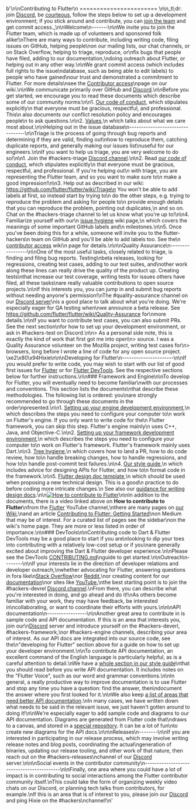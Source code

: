 b'<!-- when editing this file also update https://github.com/flutter/.github/blob/main/CONTRIBUTING.md -->\n\nContributing to Flutter\n ======================= \n\n_tl;dr: join [Discord](https://github.com/flutter/flutter/wiki/Chat), be [courteous](CODE_OF_CONDUCT.md), follow the steps below to set up a development environment; if you stick around and contribute, you can [join the team](https://github.com/flutter/flutter/wiki/Contributor-access) and get commit access._\n\nWelcome\n-------\n\nWe invite you to join the Flutter team, which is made up of volunteers and sponsored folk alike!\nThere are many ways to contribute, including writing code, filing issues on GitHub, helping people\non our mailing lists, our chat channels, or on Stack Overflow, helping to triage, reproduce, or\nfix bugs that people have filed, adding to our documentation,\ndoing outreach about Flutter, or helping out in any other way.\n\nWe grant commit access (which includes full rights to the issue\ndatabase, such as being able to edit labels) to people who have gained\nour trust and demonstrated a commitment to Flutter. For more details\nsee the [Contributor access](https://github.com/flutter/flutter/wiki/Contributor-access)\npage on our wiki.\n\nWe communicate primarily over GitHub and [Discord](https://github.com/flutter/flutter/wiki/Chat).\n\nBefore you get started, we encourage you to read these documents which describe some of our community norms:\n\n1. [Our code of conduct](CODE_OF_CONDUCT.md), which stipulates explicitly\n   that everyone must be gracious, respectful, and professional. This\n   also documents our conflict resolution policy and encourages people\n   to ask questions.\n\n2. [Values](https://github.com/flutter/flutter/wiki/Values),\n   which talks about what we care most about.\n\nHelping out in the issue database\n---------------------------------\n\nTriage is the process of going through bug reports and determining if they are valid, finding out\nhow to reproduce them, catching duplicate reports, and generally making our issues list\nuseful for our engineers.\n\nIf you want to help us triage, you are very welcome to do so!\n\n1. Join the #hackers-triage [Discord channel](https://github.com/flutter/flutter/wiki/Chat).\n\n2. Read [our code of conduct](CODE_OF_CONDUCT.md), which stipulates explicitly\n   that everyone must be gracious, respectful, and professional. If you\'re helping out\n   with triage, you are representing the Flutter team, and so you want to make sure to\n   make a good impression!\n\n3. Help out as described in our wiki: https://github.com/flutter/flutter/wiki/Triage\n   You won\'t be able to add labels at first, so instead start by trying to\n   do the other steps, e.g. trying to reproduce the problem and asking for people to\n   provide enough details that you can reproduce the problem, pointing out duplicates,\n   and so on. Chat on the #hackers-triage channel to let us know what you\'re up to!\n\n4. Familiarize yourself with our\n   [issue hygiene](https://github.com/flutter/flutter/wiki/Issue-hygiene) wiki page,\n   which covers the meanings of some important GitHub labels and\n   milestones.\n\n5. Once you\'ve been doing this for a while, someone will invite you to the flutter-hackers\n   team on GitHub and you\'ll be able to add labels too. See the\n   [contributor access](https://github.com/flutter/flutter/wiki/Contributor-access) wiki\n   page for details.\n\n\nQuality Assurance\n-----------------\n\nOne of the most useful tasks, closely related to triage, is finding and filing bug reports. Testing\nbeta releases, looking for regressions, creating test cases, adding to our test suites, and\nother work along these lines can really drive the quality of the product up. Creating tests\nthat increase our test coverage, writing tests for issues others have filed, all these tasks\nare really valuable contributions to open source projects.\n\nIf this interests you, you can jump in and submit bug reports without needing anyone\'s permission!\nThe #quality-assurance channel on our [Discord server](https://github.com/flutter/flutter/wiki/Chat)\nis a good place to talk about what you\'re doing. We\'re especially eager for QA testing when\nwe announce a beta release. See https://github.com/flutter/flutter/wiki/Quality-Assurance for\nmore details.\n\nIf you want to contribute test cases, you can also submit PRs. See the next section\nfor how to set up your development environment, or ask in #hackers-test on Discord.\n\n> As a personal side note, this is exactly the kind of work that first got me into open\n> source. I was a Quality Assurance volunteer on the Mozilla project, writing test cases for\n> browsers, long before I wrote a line of code for any open source project. \xe2\x80\x94Hixie\n\n\nDeveloping for Flutter\n----------------------\n\nIf you would prefer to write code, you may wish to start with our list of good first issues for [Flutter](https://github.com/flutter/flutter/issues?q=is%3Aopen+is%3Aissue+label%3A%22good+first+issue%22) or for [Flutter DevTools](https://github.com/flutter/devtools/labels/good%20first%20issue). See the respective sections below for further instructions.\n\n### Framework and Engine\n\nTo develop for Flutter, you will eventually need to become familiar\nwith our processes and conventions. This section lists the documents\nthat describe these methodologies. The following list is ordered: you\nare strongly recommended to go through these documents in the order\npresented.\n\n1. [Setting up your engine development environment](https://github.com/flutter/flutter/wiki/Setting-up-the-Engine-development-environment),\n   which describes the steps you need to configure your computer to\n   work on Flutter\'s engine. If you only want to write code for the\n   Flutter framework, you can skip this step. Flutter\'s engine mainly\n   uses C++, Java, and Objective-C.\n\n2. [Setting up your framework development environment](https://github.com/flutter/flutter/wiki/Setting-up-the-Framework-development-environment),\n   which describes the steps you need to configure your computer to\n   work on Flutter\'s framework. Flutter\'s framework mainly uses Dart.\n\n3. [Tree hygiene](https://github.com/flutter/flutter/wiki/Tree-hygiene),\n   which covers how to land a PR, how to do code review, how to\n   handle breaking changes, how to handle regressions, and how to\n   handle post-commit test failures.\n\n4. [Our style guide](https://github.com/flutter/flutter/wiki/Style-guide-for-Flutter-repo),\n   which includes advice for designing APIs for Flutter, and how to\n   format code in the framework.\n\n5. [Flutter design doc template](https://flutter.dev/go/template),\n   which should be used when proposing a new technical design.  This is a good\n   practice to do before coding more intricate changes.\n   See also our [guidance for writing design docs](https://github.com/flutter/flutter/wiki/Design-Documents).\n\n[![How to contribute to Flutter](https://img.youtube.com/vi/4yBgOBAOx_A/0.jpg)](https://www.youtube.com/watch?v=4yBgOBAOx_A)\n\nIn addition to the documents, there is a video linked above on **How to contribute to Flutter**\nfrom the [Flutter](https://youtube.com/c/flutterdev) YouTube channel,\nthere are many pages on [our Wiki](https://github.com/flutter/flutter/wiki/),\nand an article [Contributing to Flutter: Getting Started](https://medium.com/@ayushbherwani/contributing-to-flutter-getting-started-a0db68cbcd5b)\non Medium that may be of interest. For a curated list of pages see the sidebar\non the wiki\'s home page. They are more or less listed in order of importance.\n\n### DevTools\n\nContributing code to Dart & Flutter DevTools may be a good place to start if you are\nlooking to dip your toes into contributing with a relatively low-cost setup or if you\nare generally excited about improving the Dart & Flutter developer experience.\n\nPlease see the DevTools [CONTRIBUTING.md](https://github.com/flutter/devtools/blob/master/CONTRIBUTING.md)\nguide to get started.\n\nOutreach\n--------\n\nIf your interests lie in the direction of developer relations and developer outreach,\nwhether advocating for Flutter, answering questions in fora like\n[Stack Overflow](https://stackoverflow.com/questions/tagged/flutter?sort=Newest&filters=NoAnswers,NoAcceptedAnswer&edited=true)\nor [Reddit](https://www.reddit.com/r/flutterhelp/new/?f=flair_name%3A%22OPEN%22),\nor creating content for our [documentation](https://docs.flutter.dev/)\nor sites like [YouTube](https://www.youtube.com/results?search_query=flutter&sp=EgQIAxAB),\nthe best starting point is to join the #hackers-devrel [Discord channel](https://github.com/flutter/flutter/wiki/Chat).\nFrom there, you can describe what you\'re interested in doing, and go ahead and do it!\nAs others become familiar with your work, they may have feedback, be interested in\ncollaborating, or want to coordinate their efforts with yours.\n\n\nAPI documentation\n-----------------\n\nAnother great area to contribute in is sample code and API documentation. If this is an area that interests you, join our\n[Discord](https://github.com/flutter/flutter/wiki/Chat) server and introduce yourself on the #hackers-deverl, #hackers-framework,\nor #hackers-engine channels, describing your area of interest. As our API docs are integrated into our source code, see the\n"developing for Flutter" section above for a guide on how to set up your developer environment.\n\nTo contribute API documentation, an excellent command of the English language is particularly helpful, as is a careful attention to detail.\nWe have a [whole section in our style guide](https://github.com/flutter/flutter/wiki/Style-guide-for-Flutter-repo#documentation-dartdocs-javadocs-etc)\nthat you should read before you write API documentation. It includes notes on the "Flutter Voice", such as our word and grammar conventions.\n\nIn general, a really productive way to improve documentation is to use Flutter and stop any time you have a question: find the answer, then\ndocument the answer where you first looked for it.\n\nWe also keep [a list of areas that need better API documentation](https://github.com/flutter/flutter/issues?q=is%3Aopen+is%3Aissue+label%3A%22d%3A+api+docs%22+sort%3Areactions-%2B1-desc).\nIn many cases, we have written down what needs to be said in the relevant issue, we just haven\'t gotten around to doing it!\n\nWe\'re especially eager to add sample code and diagrams to our API documentation. Diagrams are generated from Flutter code that\ndraws to a canvas, and stored in a [special repository](https://github.com/flutter/assets-for-api-docs/#readme). It can be a lot of fun\nto create new diagrams for the API docs.\n\n\nReleases\n--------\n\nIf you are interested in participating in our release process, which may involve writing release notes and blog posts, coordinating the actual\ngeneration of binaries, updating our release tooling, and other work of that nature, then reach out on the #hackers-releases\nchannel of our [Discord](https://github.com/flutter/flutter/wiki/Chat) server.\n\n\nSocial events in the contributor community\n------------------------------------------\n\nFinally, one area where you could have a lot of impact is in contributing to social interactions among the Flutter contributor community itself.\nThis could take the form of organizing weekly video chats on our Discord, or planning tech talks from contributors, for example.\nIf this is an area that is of interest to you, please join our [Discord](https://github.com/flutter/flutter/wiki/Chat) and ping Hixie on the #hackers\nchannel!\n'